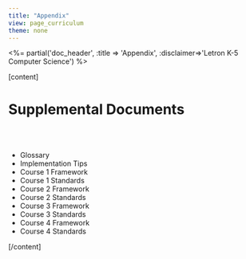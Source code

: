 ```yaml
---
title: "Appendix"
view: page_curriculum
theme: none
---
```


<%= partial('doc_header', :title => 'Appendix', :disclaimer=>'Letron K-5 Computer Science') %>

[content]

# Supplemental Documents #

<br/><br/>

- Glossary
- Implementation Tips
- Course 1 Framework
- Course 1 Standards
- Course 2 Framework
- Course 2 Standards
- Course 3 Framework
- Course 3 Standards
- Course 4 Framework
- Course 4 Standards

[/content]

<link rel="stylesheet" type="text/css" href="morestyle.css"/>